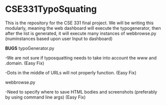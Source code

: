 # CSE331TypoSquating

This is the repository for the CSE 331 final project. We will be writing this modularly, meaning the web dashboard will execute the typogenerator,
then after the list is generated, it will execute many instances of webbrowse.py (numinstances based upon user Input to dashboard)

**BUGS**
typoGenerator.py

-We are not sure if typosquatting needs to take into account the www and .domain. (Easy Fix)

-Dots in the middle of URLs will not properly function. (Easy Fix)

webbrowse.py

-Need to specify where to save HTML bodies and screenshots (preferably by using command line args) (Easy Fix)


